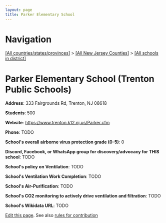 ```yaml
---
layout: page
title: Parker Elementary School
---
```

# Navigation

[[All countries/states/provinces]](../../../..) > [[All New Jersey Counties]](../../..) > [[All schools in district]](..)

# Parker Elementary School (Trenton Public Schools)

**Address**: 333 Fairgrounds Rd, Trenton, NJ 08618

**Students**: 500

**Website**: <https://www.trenton.k12.nj.us/Parker.cfm>

**Phone**: TODO

**School's overall airborne virus protection grade (0-5)**: 0

**Discord, Facebook, or WhatsApp group for discovery/advocacy for THIS school**: TODO

**School's policy on Ventilation**: TODO

**School's Ventilation Work Completion**: TODO

**School's Air-Purification**: TODO

**School's CO2 monitoring to actively drive ventilation and filtration**: TODO

**School's Wikidata URL**: TODO


[Edit this page](https://github.com/ventilate-schools/NJ/edit/main/./Mercer/Trenton_Public_Schools/Parker_Elementary_School.md). See also [rules for contribution](../../../contribution-rules/)